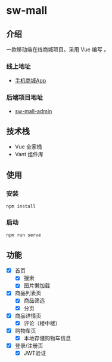 # sw-mall

## 介绍

一款移动端在线商城项目。采用 Vue 编写 。

### 线上地址

- [手机商城App](http://mall.evelance.cn)

### 后端项目地址

- [sw-mall-admin](https://github.com/evestorm/sw-mall-admin)

## 技术栈

- Vue 全家桶
- Vant 组件库

## 使用

### 安装

```shell
npm install
```

### 启动

```shell
npm run serve
```

## 功能

- [x] 首页
  - [x] 搜索
  - [x] 图片懒加载
- [x] 商品列表页
  - [x] 商品筛选
  - [x] 分页
- [x] 商品详情页
  - [x] 评论（楼中楼）
- [x] 购物车页
  - [x] 本地存储购物车信息
- [x] 登录/注册页
  - [x] JWT验证
